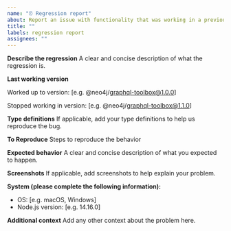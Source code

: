 ```yaml
---
name: "⏰ Regression report"
about: Report an issue with functionality that was working in a previous version
title: ""
labels: regression report
assignees: ""
---
```


**Describe the regression**
A clear and concise description of what the regression is.

**Last working version**

Worked up to version: [e.g. @neo4j/graphql-toolbox@1.0.0]

Stopped working in version: [e.g. @neo4j/graphql-toolbox@1.1.0]

**Type definitions**
If applicable, add your type definitions to help us reproduce the bug.

**To Reproduce**
Steps to reproduce the behavior

**Expected behavior**
A clear and concise description of what you expected to happen.

**Screenshots**
If applicable, add screenshots to help explain your problem.

**System (please complete the following information):**

-   OS: [e.g. macOS, Windows]
-   Node.js version: [e.g. 14.16.0]

**Additional context**
Add any other context about the problem here.
